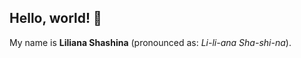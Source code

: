 <!-- 1 section - About me -->
## Hello, world! 👋

My name is <b>Liliana Shashina</b> (pronounced as: <i>Li-li-ana Sha-shi-na</i>).
